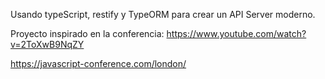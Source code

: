 Usando typeScript, restify y TypeORM para crear un API Server moderno.

Proyecto inspirado en la conferencia: https://www.youtube.com/watch?v=2ToXwB9NqZY

https://javascript-conference.com/london/
